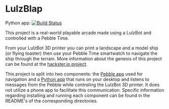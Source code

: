 # LulzBlap
Python app: [![Build Status](https://travis-ci.org/thompsnm/ancprb.svg?branch=master)](https://travis-ci.org/thompsnm/ancprb)

This project is a real-world playable arcade made using a LulzBot and controlled with a Pebble Time.

From your LulzBot 3D printer you can print a landscape and a model ship (or flying toaster) then use your Pebble Time smartwatch to navigate the ship through the terrain. More information about the genesis of this project can be found at the [hackster.io project](https://www.hackster.io/team-aboriginal-nonentity-congressmen/lulzblap).

This project is split into two components: the [Pebble app](pebble/README.md) used for navigation and a [Python app](flightpath/README.md) that runs on your desktop and listens to messages from the Pebble while controling the LulzBot 3D printer. It does not utilize a phone app to facilitate this communication. Specific information regarding installing and running each component can be found in the README's of the corresponding directories.

